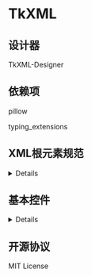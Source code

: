 # TkXML

## 设计器
TkXML-Designer

## 依赖项
pillow

typing_extensions

## XML根元素规范
<details>

* `Application`：<br>
    TkXML应用程序窗体主文件。子元素只能是自闭合元素，都使用`src`属性指定路径。`src`属性中`?div`会被换成`dirname(Application.xml)`
    * Element `MainWindow`：主窗体，只允许有一个，且必须有一个。不止一个时只加载最前面的
    * Element `Toplevel`：子窗体
    * Element `Frame`：框架/页面文件(其实是Canvas)
    * Element `Widget`：自定义控件
* `MainWindow`：主窗体文件，允许子控件（子元素）
* `Frame`：框架/页面文件，允许子控件
* `SubWindow`：子窗体文件
* `Widget`：自定义控件文件
* `Config`：配置信息
</details>

## 基本控件
<details>

### 部分参数说明
<details>

#### center
控件/窗体中心点位置<br>
`L`:左，`R`:右，`T`:顶，`B`:底，存在两个相对的方位参数时取其中心。默认为`LP`。<br>
`LR` = `T`，`TB` = `L`，`LRTB` = 中心
#### width, height, x, y
末尾有`%`时使用百分比，单位1为父控件/主屏幕
#### font
只允许使用系统上已安装的字体，无法使用外部文件
#### 指定文件路径的参数
支持开头`?dir`替换
#### 布尔类型的参数
xml内使用`true`字符串代替python的`True`，使用`false`字符串代替python的`False`。<br>
无法解析为布尔类型的字符串默认当`false`处理
#### 颜色参数
使用hex颜色字符串`#000000`
#### master
父窗体参数自动赋值
</details>

### 头部控件
<details>

#### MainWindow
主窗体（Tk）
* width:int 窗体宽度
* height:int 窗体高度
* center:str 中心点位置
* x:int X轴位置
* y:int Y轴位置
* bg:str 背景颜色
* fg:str 字体颜色
* font:str 字体名字
* style:int 窗体样式 `0`.默认，`1`.只有一个关闭键，`2`.没有标题栏
* title:str 标题栏
* icon:str 图标路径
* resize:bool 允许改变大小
* toplevel:bool 置于顶层
* alpha:float 透明度，最大100，最小0
* disabled_bg:str 禁用时的背景颜色
* disabled_fg:str 禁用时的字体颜色
* hide:bool 隐藏窗体
* status:str 状态
* minisize:bool 允许最小化
* maxsize:bool 允许最大化
* fix_noicon:bool 无图标时尝试恢复在任务栏的图标

#### SubWindow
子窗体
* width:int 窗体宽度
* height:int 窗体高度
* center:str 中心点位置
* x:int X轴位置
* y:int Y轴位置
* bg:str 背景颜色
* fg:str 字体颜色
* font:str 字体名字
* style:int 窗体样式 `0`.默认，`1`.只有一个关闭键，`2`.没有标题栏
* title:str 标题栏
* icon:str 图标路径
* resize:bool 允许改变大小
* toplevel:bool 置于顶层
* alpha:float 透明度，最大100，最小0
* disabled_bg:str 禁用时的背景颜色
* disabled_fg:str 禁用时的字体颜色
* hide:bool 隐藏窗体
* status:str 状态
* minisize:bool 允许最小化
* maxsize:bool 允许最大化
* fix_noicon:bool 无图标时尝试恢复在任务栏的图标
* id:str id
</details>

### 中部控件
<details>

#### Frame
页面/框架（实际上这是Canvas）
* width:int 窗体宽度
* height:int 窗体高度
* center:str 中心点位置
* x:int X轴位置
* y:int Y轴位置
* bg:str 背景颜色
* fg:str 字体颜色
* font:str 字体名字
* disabled_bg:str 禁用时的背景颜色
* disabled_fg:str 禁用时的字体颜色
* status:str 状态
* id:str id

#### ScrollFrame
滚动页面
* width:int 窗体宽度
* height:int 窗体高度
* center:str 中心点位置
* x:int X轴位置
* y:int Y轴位置
* bg:str 背景颜色
* fg:str 字体颜色
* font:str 字体名字
* disabled_bg:str 禁用时的背景颜色
* disabled_fg:str 禁用时的字体颜色
* status:str 状态
* id:str id
* place:int 默认位置
* scroll_speed:int 滚动速度
</details>

### 尾部控件
<details>

#### Button
按键
* width:int 窗体宽度
* height:int 窗体高度
* center:str 中心点位置
* x:int X轴位置
* y:int Y轴位置
* bg:str 背景颜色
* fg:str 字体颜色
* font:str 字体名字
* disabled_bg:str 禁用时的背景颜色
* disabled_fg:str 禁用时的字体颜色
* status:str 状态
* id:str id
* text:str 按键文本
* command:str 点击时触发的事件

#### RadioButton
单选框
* width:int 窗体宽度
* height:int 窗体高度
* center:str 中心点位置
* x:int X轴位置
* y:int Y轴位置
* bg:str 背景颜色
* fg:str 字体颜色
* font:str 字体名字
* disabled_bg:str 禁用时的背景颜色
* disabled_fg:str 禁用时的字体颜色
* status:str 状态
* id:str id
* command:str 点击时触发的事件

#### CheckButton
复选框
* width:int 窗体宽度
* height:int 窗体高度
* center:str 中心点位置
* x:int X轴位置
* y:int Y轴位置
* bg:str 背景颜色
* fg:str 字体颜色
* font:str 字体名字
* disabled_bg:str 禁用时的背景颜色
* disabled_fg:str 禁用时的字体颜色
* status:str 状态
* id:str id

#### Switch
开关
* width:int 窗体宽度
* height:int 窗体高度
* center:str 中心点位置
* x:int X轴位置
* y:int Y轴位置
* bg:str 背景颜色
* fg:str 字体颜色
* font:str 字体名字
* disabled_bg:str 禁用时的背景颜色
* disabled_fg:str 禁用时的字体颜色
* status:str 状态
* id:str id

#### Entry
输入框
* width:int 窗体宽度
* height:int 窗体高度
* center:str 中心点位置
* x:int X轴位置
* y:int Y轴位置
* bg:str 背景颜色
* fg:str 字体颜色
* font:str 字体名字
* disabled_bg:str 禁用时的背景颜色
* disabled_fg:str 禁用时的字体颜色
* status:str 状态
* id:str id
* prompt:str 输入提示文本
* prompt_fg:str 提示文本颜色
* disabled_prompt_fg:str 禁用时的提示文本颜色

#### Label
文本
* width:int 窗体宽度
* height:int 窗体高度
* center:str 中心点位置
* x:int X轴位置
* y:int Y轴位置
* bg:str 背景颜色
* fg:str 字体颜色
* font:str 字体名字
* disabled_bg:str 禁用时的背景颜色
* disabled_fg:str 禁用时的字体颜色
* status:str 状态
* id:str id
* text:str 文本

#### Combobox
选择器
* width:int 窗体宽度
* height:int 窗体高度
* center:str 中心点位置
* x:int X轴位置
* y:int Y轴位置
* bg:str 背景颜色
* fg:str 字体颜色
* font:str 字体名字
* disabled_bg:str 禁用时的背景颜色
* disabled_fg:str 禁用时的字体颜色
* status:str 状态
* id:str id
* prompt:str 选择提示文本
* prompt_fg:str 提示文本颜色
* disabled_prompt_fg:str 禁用时的提示文本颜色

#### ListBox
列表
* width:int 窗体宽度
* height:int 窗体高度
* center:str 中心点位置
* x:int X轴位置
* y:int Y轴位置
* bg:str 背景颜色
* fg:str 字体颜色
* font:str 字体名字
* disabled_bg:str 禁用时的背景颜色
* disabled_fg:str 禁用时的字体颜色
* status:str 状态
* id:str id
* index:int 当前索引
* scroll_speed:int 滚动速度

#### ProgressBar
进度条
* width:int 窗体宽度
* height:int 窗体高度
* center:str 中心点位置
* x:int X轴位置
* y:int Y轴位置
* bg:str 背景颜色
* fg:str 字体颜色
* font:str 字体名字
* disabled_bg:str 禁用时的背景颜色
* disabled_fg:str 禁用时的字体颜色
* status:str 状态
* id:str id
* value:int 当前值
* max_value: 最大值

#### Scale
拖拽条
* width:int 窗体宽度
* height:int 窗体高度
* center:str 中心点位置
* x:int X轴位置
* y:int Y轴位置
* bg:str 背景颜色
* fg:str 字体颜色
* font:str 字体名字
* disabled_bg:str 禁用时的背景颜色
* disabled_fg:str 禁用时的字体颜色
* status:str 状态
* id:str id
* value:int 当前值
* max_value: 最大值
</details>

### 预制窗体
<details>

#### Palette
调色板
* center:str 中心点位置
* x:int X轴位置
* y:int Y轴位置
* bg:str 背景颜色
* fg:str 字体颜色
* font:str 字体名字
* disabled_bg:str 禁用时的背景颜色
* disabled_fg:str 禁用时的字体颜色
* status:str 状态
* id:str id
* value:str 当前选择颜色
* ok_command:str 确认键按下事件
* cancel_command:str 取消事件 关闭键也视为取消
* destroy_button:bool 有关闭键

#### CalendarClock
日历和钟
* center:str 中心点位置
* x:int X轴位置
* y:int Y轴位置
* bg:str 背景颜色
* fg:str 字体颜色
* font:str 字体名字
* disabled_bg:str 禁用时的背景颜色
* disabled_fg:str 禁用时的字体颜色
* status:str 状态
* id:str id
* datetime_value:str 当前选择的时间和日期
* ok_command:str 确认键按下事件
* cancel_command:str 取消事件 关闭键也视为取消
* destroy_button:bool 有关闭键

#### Tooltip
提示文本窗体
* x:int X轴位置
* y:int Y轴位置
* bg:str 背景颜色
* fg:str 字体颜色
* font:str 字体名字
* disabled_bg:str 禁用时的背景颜色
* disabled_fg:str 禁用时的字体颜色
* status:str 状态
* id:str id
* text:str 提示文本
</details>

### 控件配置
<details>

```xml
<!--为指定的元素添加图片 只允许有一个-->
<Image target="" id="" src="" svg_color="" svg_path="" svg_size=""/>
<!--为指定的元素绑定事件 允许同时绑定多个-->
<Bind target="" event="" command="" id=""/>
<!--为指定的元素添加提示文本 只允许有一个-->
<Prompt target="" id="" text=""/>
<!--为指定的元素添加文本，可追加 mode: Literal['w', 'a']-->
<AddText target="" index="" color="" text="" mode="a"/>
<!--父类为Canvas时在Canvas上创建图形-->
<Draw type="" id="">
    <Param name="" type=""/>
</Draw>
```
</details>
</details>

## 开源协议
MIT License